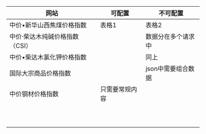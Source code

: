 | 网站                           | 可配置         | 不可配置           |
| ------------------------------ | -------------- | ------------------ |
| 中价•新华山西焦煤价格指数      | 表格1          | 表格2              |
| 中价·柴达木纯碱价格指数（CSI） |                | 数据分在多个请求中 |
| 中价•柴达木氯化钾价格指数      |                | 同上               |
| 国际大宗商品价格指数           |                | json中需要组合数据 |
| 中价钢材价格指数               | 只需要常规内容 |                    |
|                                |                |                    |
|                                |                |                    |
|                                |                |                    |
|                                |                |                    |
|                                |                |                    |
|                                |                |                    |
|                                |                |                    |
|                                |                |                    |
|                                |                |                    |
|                                |                |                    |

